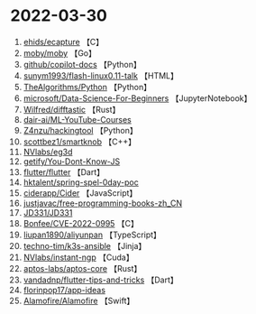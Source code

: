 # 2022-03-30

1. [ehids/ecapture](https://github.com/ehids/ecapture) 【C】
2. [moby/moby](https://github.com/moby/moby) 【Go】
3. [github/copilot-docs](https://github.com/github/copilot-docs) 【Python】
4. [sunym1993/flash-linux0.11-talk](https://github.com/sunym1993/flash-linux0.11-talk) 【HTML】
5. [TheAlgorithms/Python](https://github.com/TheAlgorithms/Python) 【Python】
6. [microsoft/Data-Science-For-Beginners](https://github.com/microsoft/Data-Science-For-Beginners) 【JupyterNotebook】
7. [Wilfred/difftastic](https://github.com/Wilfred/difftastic) 【Rust】
8. [dair-ai/ML-YouTube-Courses](https://github.com/dair-ai/ML-YouTube-Courses) 
9. [Z4nzu/hackingtool](https://github.com/Z4nzu/hackingtool) 【Python】
10. [scottbez1/smartknob](https://github.com/scottbez1/smartknob) 【C++】
11. [NVlabs/eg3d](https://github.com/NVlabs/eg3d) 
12. [getify/You-Dont-Know-JS](https://github.com/getify/You-Dont-Know-JS) 
13. [flutter/flutter](https://github.com/flutter/flutter) 【Dart】
14. [hktalent/spring-spel-0day-poc](https://github.com/hktalent/spring-spel-0day-poc) 
15. [ciderapp/Cider](https://github.com/ciderapp/Cider) 【JavaScript】
16. [justjavac/free-programming-books-zh_CN](https://github.com/justjavac/free-programming-books-zh_CN) 
17. [JD331/JD331](https://github.com/JD331/JD331) 
18. [Bonfee/CVE-2022-0995](https://github.com/Bonfee/CVE-2022-0995) 【C】
19. [liupan1890/aliyunpan](https://github.com/liupan1890/aliyunpan) 【TypeScript】
20. [techno-tim/k3s-ansible](https://github.com/techno-tim/k3s-ansible) 【Jinja】
21. [NVlabs/instant-ngp](https://github.com/NVlabs/instant-ngp) 【Cuda】
22. [aptos-labs/aptos-core](https://github.com/aptos-labs/aptos-core) 【Rust】
23. [vandadnp/flutter-tips-and-tricks](https://github.com/vandadnp/flutter-tips-and-tricks) 【Dart】
24. [florinpop17/app-ideas](https://github.com/florinpop17/app-ideas) 
25. [Alamofire/Alamofire](https://github.com/Alamofire/Alamofire) 【Swift】
